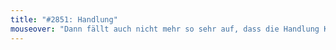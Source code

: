 ```yaml
---
title: "#2851: Handlung"
mouseover: "Dann fällt auch nicht mehr so sehr auf, dass die Handlung Käse ist."
---
```

